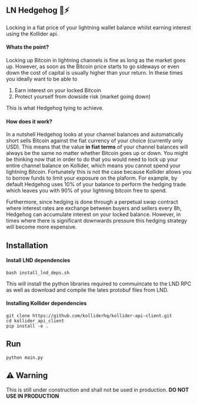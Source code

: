 ## LN Hedgehog 🦔⚡

Locking in a fiat price of your lightning wallet balance whilst earning interest using the Kollider api.

#### Whats the point?

Locking up Bitcoin in lightning channels is fine as long as the market goes up. However, as soon as the Bitcoin price starts to go sideways or even down the cost of capital is usually higher than your return. In these times you ideally want to be able to 

1. Earn interest on your locked Bitcoin
2. Protect yourself from dowside risk (market going down)

This is what Hedgehog tying to achieve.

#### How does it work?

In a nutshell Hedgehog looks at your channel balances and automatically short sells Bitcoin against the fiat currency of your choice (currently only USD). This means that the value **in fiat terms** of your channel balances will always be the same no matter whether Bitcoin goes up or down. You might be thinking now that in order to do that you would need to lock up your entire channel balance on Kollider, which means you cannot spend your lightning Bitcoin. Fortunately this is not the case because Kollider allows you to borrow funds to limit your exposure on the plaform. For example, by default Hedgehog uses 10% of your balance to perform the hedging trade which leaves you with 90% of your lightning bitcoin free to spend.

Furthermore, since hedging is done through a perpetual swap contract where interest rates are exchange between buyers and sellers every 8h, Hedgehog can accumulate interest on your locked balance. However, in times where there is significant downwards pressure this hedging strategy will become more expensive.

## Installation
#### Install LND dependencies
```shell
bash install_lnd_deps.sh
```
This will install the python libraries required to commuincate to the LND RPC as well as download and compile the lates protobuf files from LND.

#### Installing Kollider dependencies

```shell
git clone https://github.com/kolliderhq/kollider-api-client.git
cd kollider_api_client
pip install -e .
```

## Run 

```shell
python main.py
```

## ⚠️ Warning

This is still under construction and shall not be used in production. **DO NOT USE IN PRODUCTION**